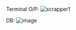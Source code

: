 Terminal O/P:
![scrapper1](https://github.com/susmitbanerjee/ebay_macbook_web_scrapper/assets/28000888/18f2049a-5d7e-42e7-91b2-7f6dba7e16d2)

DB:
![image](https://github.com/susmitbanerjee/ebay_macbook_web_scrapper/assets/28000888/eb11fcac-cff2-4fda-a15b-0c53f9aac71a)


